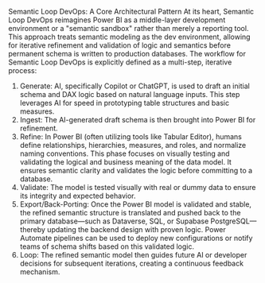 Semantic Loop DevOps: A Core Architectural Pattern
At its heart, Semantic Loop DevOps reimagines Power BI as a middle-layer development environment or a "semantic sandbox" rather than merely a reporting tool. This approach treats semantic modeling as the dev environment, allowing for iterative refinement and validation of logic and semantics before permanent schema is written to production databases.
The workflow for Semantic Loop DevOps is explicitly defined as a multi-step, iterative process:
1.	Generate: AI, specifically Copilot or ChatGPT, is used to draft an initial schema and DAX logic based on natural language inputs. This step leverages AI for speed in prototyping table structures and basic measures.
2.	Ingest: The AI-generated draft schema is then brought into Power BI for refinement.
3.	Refine: In Power BI (often utilizing tools like Tabular Editor), humans define relationships, hierarchies, measures, and roles, and normalize naming conventions. This phase focuses on visually testing and validating the logical and business meaning of the data model. It ensures semantic clarity and validates the logic before committing to a database.
4.	Validate: The model is tested visually with real or dummy data to ensure its integrity and expected behavior.
5.	Export/Back-Porting: Once the Power BI model is validated and stable, the refined semantic structure is translated and pushed back to the primary database—such as Dataverse, SQL, or Supabase PostgreSQL—thereby updating the backend design with proven logic. Power Automate pipelines can be used to deploy new configurations or notify teams of schema shifts based on this validated logic.
6.	Loop: The refined semantic model then guides future AI or developer decisions for subsequent iterations, creating a continuous feedback mechanism.
